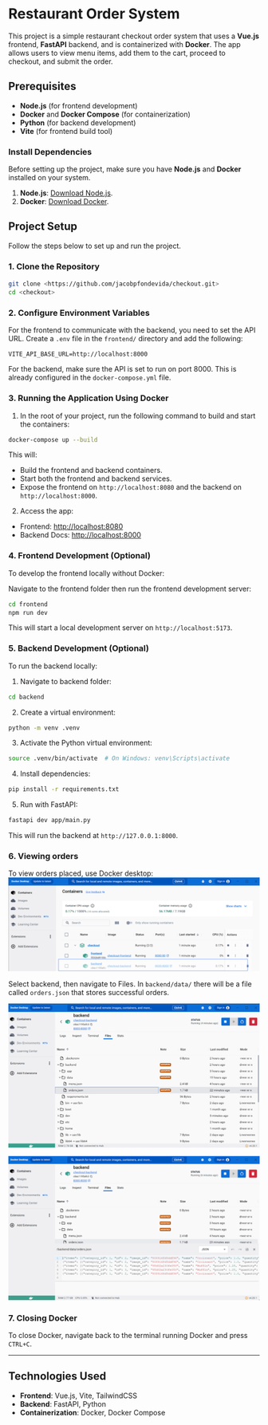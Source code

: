 # Restaurant Order System

This project is a simple restaurant checkout order system that uses a **Vue.js** frontend, **FastAPI** backend, and is containerized with **Docker**. The app allows users to view menu items, add them to the cart, proceed to checkout, and submit the order.

## Prerequisites

- **Node.js** (for frontend development)
- **Docker** and **Docker Compose** (for containerization)
- **Python** (for backend development)
- **Vite** (for frontend build tool)

### Install Dependencies

Before setting up the project, make sure you have **Node.js** and **Docker** installed on your system.

1. **Node.js**: [Download Node.js](https://nodejs.org/).
2. **Docker**: [Download Docker](https://www.docker.com/get-started).

## Project Setup

Follow the steps below to set up and run the project.

### 1. Clone the Repository

```bash
git clone <https://github.com/jacobpfondevida/checkout.git>
cd <checkout>
```

### 2. Configure Environment Variables

For the frontend to communicate with the backend, you need to set the API URL. Create a `.env` file in the `frontend/` directory and add the following:

```env
VITE_API_BASE_URL=http://localhost:8000
```

For the backend, make sure the API is set to run on port 8000. This is already configured in the `docker-compose.yml` file.

### 3. Running the Application Using Docker

1. In the root of your project, run the following command to build and start the containers:

```bash
docker-compose up --build
```

This will:

- Build the frontend and backend containers.
- Start both the frontend and backend services.
- Expose the frontend on `http://localhost:8080` and the backend on `http://localhost:8000`.

2. Access the app:

- Frontend: [http://localhost:8080](http://localhost:8080)
- Backend Docs: [http://localhost:8000](http://localhost:8000/docs)

### 4. Frontend Development (Optional)

To develop the frontend locally without Docker:

Navigate to the frontend folder then run the frontend development server:

```bash
cd frontend
npm run dev
```

This will start a local development server on `http://localhost:5173`.

### 5. Backend Development (Optional)

To run the backend locally:

1. Navigate to backend folder:

```bash
cd backend
```

2. Create a virtual environment:

```bash
python -m venv .venv
```

3. Activate the Python virtual environment:

```bash
source .venv/bin/activate  # On Windows: venv\Scripts\activate
```

4. Install dependencies:

```bash
pip install -r requirements.txt
```

5. Run with FastAPI:

```bash
fastapi dev app/main.py
```

This will run the backend at `http://127.0.0.1:8000`.

### 6. Viewing orders

To view orders placed, use Docker desktop:
![docker_screen_one](images/desktop_docker_screen1.png)


Select backend, then navigate to Files.
In `backend/data/` there will be a file called `orders.json` that stores successful orders.

![Backend Files](images/docker_screen2.png)

![Example order.json](images/example_order_json.png)

### 7. Closing Docker

To close Docker, navigate back to the terminal running Docker and press `CTRL+C`.

---


## Technologies Used

- **Frontend**: Vue.js, Vite, TailwindCSS
- **Backend**: FastAPI, Python
- **Containerization**: Docker, Docker Compose